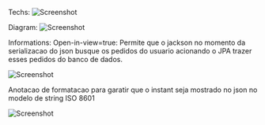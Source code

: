 Techs: ![Screenshot](https://github.com/KellisonSilva/course-springBoot3-jpa/assets/45300498/16abe808-6a1b-4960-b1a4-e0c7a2492901)


Diagram:
![Screenshot](https://github.com/KellisonSilva/course-springBoot3-jpa/assets/45300498/e6ea2e95-7128-4866-bb5e-2d5f9814f5b7)


Informations:
Open-in-view=true: Permite que o jackson no momento da serializacao do json busque os pedidos do usuario acionando o JPA trazer esses pedidos do banco de dados.

![Screenshot](https://github.com/KellisonSilva/course-springBoot3-jpa/assets/45300498/21e77fd0-77f8-4315-983d-b0a27a79cca1)


Anotacao de formatacao para garatir que o instant seja mostrado no json no modelo de string ISO 8601

![Screenshot](https://github.com/KellisonSilva/course-springBoot3-jpa/assets/45300498/f2166bb6-4644-42cc-a9d0-8b9aa49aff1d)
